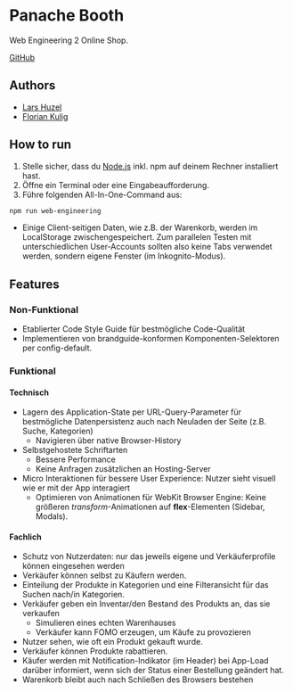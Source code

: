 # Panache Booth

Web Engineering 2 Online Shop.

[GitHub](https://github.com/floriankulig/panache-booth)

## Authors

- [Lars Huzel](https://github.com/lars-1503)
- [Florian Kulig](https://github.com/floriankulig)

## How to run

1. Stelle sicher, dass du [Node.js](https://nodejs.org/en) inkl. npm auf deinem Rechner installiert hast.
2. Öffne ein Terminal oder eine Eingabeaufforderung.
3. Führe folgenden All-In-One-Command aus:

```bash
npm run web-engineering
```

- Einige Client-seitigen Daten, wie z.B. der Warenkorb, werden im LocalStorage zwischengespeichert. Zum parallelen Testen mit unterschiedlichen User-Accounts sollten also keine Tabs verwendet werden, sondern eigene Fenster (im Inkognito-Modus).

## Features

### Non-Funktional

- Etablierter Code Style Guide für bestmögliche Code-Qualität
- Implementieren von brandguide-konformen Komponenten-Selektoren per config-default.

### Funktional

#### Technisch

- Lagern des Application-State per URL-Query-Parameter für bestmögliche Datenpersistenz auch nach Neuladen der Seite (z.B. Suche, Kategorien)
  - Navigieren über native Browser-History
- Selbstgehostete Schriftarten
  - Bessere Performance
  - Keine Anfragen zusätzlichen an Hosting-Server
- Micro Interaktionen für bessere User Experience: Nutzer sieht visuell wie er mit der App interagiert
  - Optimieren von Animationen für WebKit Browser Engine: Keine größeren _transform_-Animationen auf **flex**-Elementen (Sidebar, Modals).

#### Fachlich

- Schutz von Nutzerdaten: nur das jeweils eigene und Verkäuferprofile können eingesehen werden
- Verkäufer können selbst zu Käufern werden.
- Einteilung der Produkte in Kategorien und eine Filteransicht für das Suchen nach/in Kategorien.
- Verkäufer geben ein Inventar/den Bestand des Produkts an, das sie verkaufen
  - Simulieren eines echten Warenhauses
  - Verkäufer kann FOMO erzeugen, um Käufe zu provozieren
- Nutzer sehen, wie oft ein Produkt gekauft wurde.
- Verkäufer können Produkte rabattieren.
- Käufer werden mit Notification-Indikator (im Header) bei App-Load darüber informiert, wenn sich der Status einer Bestellung geändert hat.
- Warenkorb bleibt auch nach Schließen des Browsers bestehen
